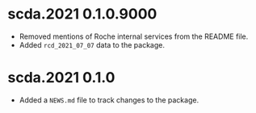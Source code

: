 # scda.2021 0.1.0.9000

* Removed mentions of Roche internal services from the README file.
* Added `rcd_2021_07_07` data to the package.

# scda.2021 0.1.0

* Added a `NEWS.md` file to track changes to the package.
